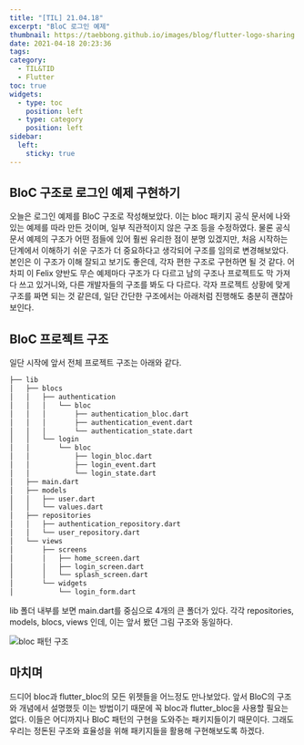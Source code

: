 ```yaml
---
title: "[TIL] 21.04.18"
excerpt: "BloC 로그인 예제"
thumbnail: https://taebbong.github.io/images/blog/flutter-logo-sharing.png
date: 2021-04-18 20:23:36
tags:
category:
  - TIL&TID
  - Flutter
toc: true
widgets:
  - type: toc
    position: left
  - type: category
    position: left
sidebar:
  left:
    sticky: true
---
```


## BloC 구조로 로그인 예제 구현하기

오늘은 로그인 예제를 BloC 구조로 작성해보았다. 이는 bloc 패키지 공식 문서에 나와있는 예제를 따라 만든 것이며, 일부 직관적이지 않은 구조 등을 수정하였다. 물론 공식 문서 예제의 구조가 어떤 점들에 있어 훨씬 유리한 점이 분명 있겠지만, 처음 시작하는 단계에서 이해하기 쉬운 구조가 더 중요하다고 생각되어 구조를 임의로 변경해보았다. 본인은 이 구조가 이해 잘되고 보기도 좋은데, 각자 편한 구조로 구현하면 될 것 같다. 어차피 이 Felix 양반도 무슨 예제마다 구조가 다 다르고 남의 구조나 프로젝트도 막 가져다 쓰고 있거니와, 다른 개발자들의 구조를 봐도 다 다르다. 각자 프로젝트 상황에 맞게 구조를 짜면 되는 것 같은데, 일단 간단한 구조에서는 아래처럼 진행해도 충분히 괜찮아보인다.

## BloC 프로젝트 구조

일단 시작에 앞서 전체 프로젝트 구조는 아래와 같다. 

```bash
├── lib
│   ├── blocs
│   │   ├── authentication
│   │   │   └── bloc
│   │   │       ├── authentication_bloc.dart
│   │   │       ├── authentication_event.dart
│   │   │       └── authentication_state.dart
│   │   └── login
│   │       └── bloc
│   │           ├── login_bloc.dart
│   │           ├── login_event.dart
│   │           └── login_state.dart
│   ├── main.dart
│   ├── models
│   │   ├── user.dart
│   │   └── values.dart
│   ├── repositories
│   │   ├── authentication_repository.dart
│   │   └── user_repository.dart
│   └── views
│       ├── screens
│       │   ├── home_screen.dart
│       │   ├── login_screen.dart
│       │   └── splash_screen.dart
│       └── widgets
│           └── login_form.dart
```

lib 폴더 내부를 보면 main.dart를 중심으로 4개의 큰 폴더가 있다. 각각 repositories, models, blocs, views 인데, 이는 앞서 봤던 그림 구조와 동일하다.

![bloc 패턴 구조](https://bloclibrary.dev/assets/bloc_architecture_full.png)


## 마치며

드디어 bloc과 flutter_bloc의 모든 위젯들을 어느정도 만나보았다. 앞서 BloC의 구조와 개념에서 설명했듯 이는 방법이기 때문에 꼭 bloc과 flutter_bloc을 사용할 필요는 없다. 이들은 어디까지나 BloC 패턴의 구현을 도와주는 패키지들이기 때문이다. 그래도 우리는 정돈된 구조와 효율성을 위해 패키지들을 활용해 구현해보도록 하겠다.
